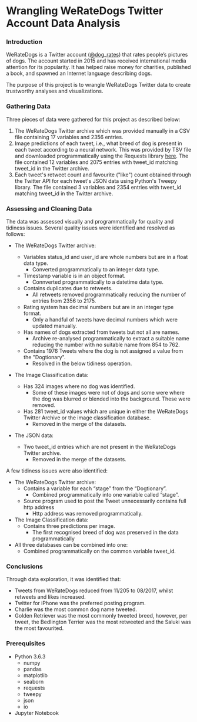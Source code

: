 # Wrangling WeRateDogs Twitter Account Data Analysis

### Introduction

WeRateDogs is a Twitter account ([@dog_rates](https://twitter.com/dog_rates?lang=en)) that rates people’s pictures of dogs. The account started in 2015 and has received international media attention for its popularity. It has helped raise money for charities, published a book, and spawned an Internet language describing dogs.

The purpose of this project is to wrangle WeRateDogs Twitter data to create trustworthy analyses and visualizations. 

### Gathering Data

Three pieces of data were gathered for this project as described below:
1.	The WeRateDogs Twitter archive which was provided manually in a CSV file containing 17 variables and 2356 entries.
2.	Image predictions of each tweet, i.e., what breed of dog is present in each tweet according to a neural network. This was provided by TSV file and downloaded programmatically using the Requests library [here](https://d17h27t6h515a5.cloudfront.net/topher/2017/August/599fd2ad_image-predictions/image-predictions.tsv). The file contained 12 variables and 2075 entries with tweet_id matching tweet_id in the Twitter archive. 
3.	Each tweet's retweet count and favourite ("like") count obtained through the Twitter API for each tweet's JSON data using Python's Tweepy library. The file contained 3 variables and 2354 entries with tweet_id matching tweet_id in the Twitter archive. 

### Assessing and Cleaning Data
The data was assessed visually and programmatically for quality and tidiness issues. Several quality issues were identified and resolved as follows:
- The WeRateDogs Twitter archive: 
  - Variables status_id and user_id are whole numbers but are in a float data type. 
    - Converted programmatically to an integer data type.
  - Timestamp variable is in an object format. 
    - Connverted programmatically to a datetime data type.
  - Contains duplicates due to retweets.
    - All retweets removed programmatically reducing the number of entries from 2356 to 2175.
  - Rating system has decimal numbers but are in an integer type format. 
    - Only a handful of tweets have decimal numbers which were updated manually.
  - Has names of dogs extracted from tweets but not all are names. 
    - Archive re-analysed programmatically to extract a suitable name reducing the number with no suitable name from 854 to 762.
  - Contains 1976 Tweets where the dog is not assigned a value from the "Dogtionary".
    - Resolved in the below tidiness operation.

- The Image Classification data: 
  - Has 324 images where no dog was identified. 
    - Some of these images were not of dogs and some were where the dog was blurred or blended into the background. These were removed.
  - Has 281 tweet_id values which are unique in either the WeRateDogs Twitter Archive or the image classification database.
    - Removed in the merge of the datasets.

- The JSON data:
   - Two tweet_id entries which are not present in the WeRateDogs Twitter archive.
     - Removed in the merge of the datasets.

A few tidiness issues were also identified:

- The WeRateDogs Twitter archive:
  - Contains a variable for each “stage” from the “Dogtionary”.
    - Combined programmatically into one variable called “stage”.
  - Source program used to post the Tweet unnecessarily contains full http address
    - Http address was removed programmatically.
- The Image Classification data:
  - Contains three predictions per image.
    - The first recognised breed of dog was preserved in the data programmatically
- All three databases can be combined into one:
  - Combined programmatically on the common variable tweet_id.

### Conclusions

Through data exploration, it was identified that:

- Tweets from WeRateDogs reduced from 11/205 to 08/2017, whilst retweets and likes increased.
- Twitter for iPhone was the preferred posting program.
- Charlie was the most common dog name tweeted.
- Golden Retriever was the most commonly tweeted breed, however, per tweet, the Bedlington Terrier was the most retweeted and the Saluki was the most favourited.

### Prerequisites

- Python 3.6.3
  - numpy
  - pandas
  - matplotlib
  - seaborn
  - requests
  - tweepy
  - json
  - io
- Jupyter Notebook
